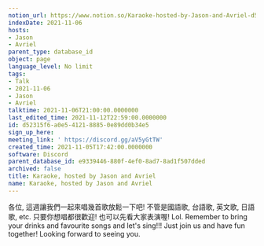 ```yaml
---
notion_url: https://www.notion.so/Karaoke-hosted-by-Jason-and-Avriel-d52315f6a0e5412188850e89dd0b34e5
indexDate: 2021-11-06
hosts:
- Jason
- Avriel
parent_type: database_id
object: page
language_level: No limit
tags:
- Talk
- 2021-11-06
- Jason
- Avriel
talktime: 2021-11-06T21:00:00.0000000
last_edited_time: 2021-11-12T22:59:00.0000000
id: d52315f6-a0e5-4121-8885-0e89dd0b34e5
sign_up_here: 
meeting_link: ' https://discord.gg/aV5yGtTW'
created_time: 2021-11-05T17:42:00.0000000
software: Discord
parent_database_id: e9339446-880f-4ef0-8ad7-8ad1f507dded
archived: false
title: Karaoke, hosted by Jason and Avriel
name: Karaoke, hosted by Jason and Avriel
---
```





各位, 這週讓我們一起來唱幾首歌放鬆一下吧! 不管是國語歌, 台語歌, 英文歌, 日語歌, etc. 只要你想唱都很歡迎! 也可以先看大家表演喔! Lol. 
Remember to bring your drinks and favourite songs and let's sing!!!
Just join us and have fun together! Looking forward to seeing you.









